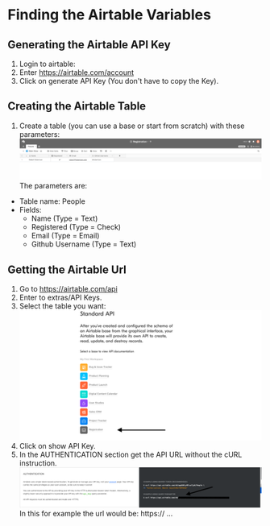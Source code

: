 # Finding the Airtable Variables

## Generating the Airtable API Key
1. Login to airtable:
2. Enter https://airtable.com/account
3. Click on generate API Key (You don't have to copy the Key).

## Creating the Airtable Table
1. Create a table (you can use a base or start from scratch) with these parameters:<br>
![First Image][0]
The parameters are:
* Table name: People
* Fields:
    * Name (Type = Text)
    * Registered (Type = Check)
    * Email (Type = Email)
    * Github Username (Type = Text)

## Getting the Airtable Url
1. Go to https://airtable.com/api
3. Enter to extras/API Keys.
4. Select the table you want:<br>
![Second Image][1]
6. Click on show API Key.
7. In the AUTHENTICATION section get the API URL without the cURL instruction.
<br>![Third Image][2]
In this for example the url would be: https:// ...

[0]: images/airtable0.png "Image 1"
[1]: images/airtable1.png "Image 2"
[2]: images/airtable2.png "Image 3"
